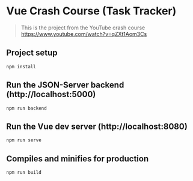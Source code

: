 # Vue Crash Course (Task Tracker)

> This is the project from the YouTube crash course
> https://www.youtube.com/watch?v=qZXt1Aom3Cs

## Project setup

```
npm install
```

## Run the JSON-Server backend (http://localhost:5000)

```
npm run backend
```

## Run the Vue dev server (http://localhost:8080)

```
npm run serve
```

## Compiles and minifies for production

```
npm run build
```
